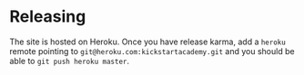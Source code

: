 # Releasing

The site is hosted on Heroku. Once you have release karma, add a `heroku` remote pointing to `git@heroku.com:kickstartacademy.git` and you should be able to `git push heroku master`.
